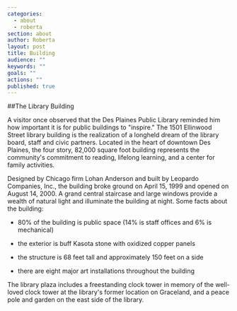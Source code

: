 ```yaml
---
categories: 
  - about
  - roberta
section: about
author: Roberta
layout: post
title: Building
audience: ""
keywords: ""
goals: ""
actions: ""
published: true
---
```


##The Library Building

A visitor once observed that the Des Plaines Public Library reminded him how important it is for public buildings to "inspire."  The 1501 Ellinwood Street library building is the realization of a longheld dream of the library board, staff and civic partners. Located in the heart of downtown Des Plaines, the four story, 82,000 square foot building represents the community's commitment to reading, lifelong learning, and a center for family activities.

Designed by Chicago firm Lohan Anderson and built by Leopardo Companies, Inc., the building broke ground on April 15, 1999 and opened on August 14, 2000. A grand central staircase and large windows provide a wealth of natural light and illuminate the building at night. Some facts about the building:

- 80% of the building is public space (14% is staff offices and 6% is mechanical)

- the exterior is buff Kasota stone with oxidized copper panels

- the structure is 68 feet tall and approximately 150 feet on a side
- there are eight major art installations throughout the building

The library plaza includes a freestanding clock tower in memory of the well-loved clock tower at the library's former location on Graceland, and a peace pole and garden on the east side of the library.

